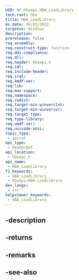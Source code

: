 ```yaml
---
UID: NF:hbaapi.HBA_LoadLibrary
tech.root: hba
title: HBA_LoadLibrary
ms.date: 08/02/2022
targetos: Windows
description: 
prerelease: false
req.assembly: 
req.construct-type: function
req.ddi-compliance: 
req.dll: 
req.header: hbaapi.h
req.idl: 
req.include-header: 
req.irql: 
req.kmdf-ver: 
req.lib: 
req.max-support: 
req.namespace: 
req.redist: 
req.target-min-winverclnt: 
req.target-min-winversvr: 
req.target-type: 
req.type-library: 
req.umdf-ver: 
req.unicode-ansi: 
topic_type:
 - apiref
api_type:
 - HeaderDef
api_location:
 - hbaapi.h
api_name:
 - HBA_LoadLibrary
f1_keywords:
 - HBA_LoadLibrary
 - hbaapi/HBA_LoadLibrary
dev_langs:
 - c++
helpviewer_keywords:
 - HBA_LoadLibrary
---
```


## -description

## -returns

## -remarks

## -see-also

